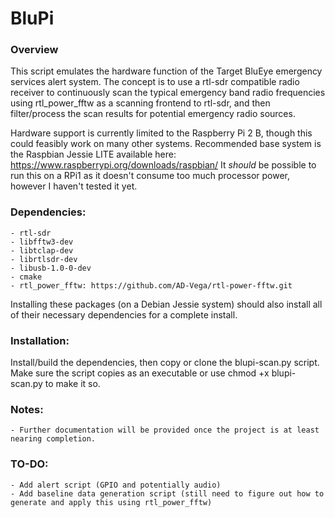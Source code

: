 # BluPi #

### Overview ###

This script emulates the hardware function of the Target BluEye emergency services alert system. The concept is to use a rtl-sdr compatible radio receiver to continuously scan the typical emergency band radio frequencies using rtl_power_fftw as a scanning frontend to rtl-sdr, and then filter/process the scan results for potential emergency radio sources.

Hardware support is currently limited to the Raspberry Pi 2 B, though this could feasibly work on many other systems. Recommended base system is the Raspbian Jessie LITE available here: https://www.raspberrypi.org/downloads/raspbian/ It *should* be possible to run this on a RPi1 as it doesn't consume too much processor power, however I haven't tested it yet.

### Dependencies: ###
	- rtl-sdr
	- libfftw3-dev
	- libtclap-dev
	- librtlsdr-dev
	- libusb-1.0-0-dev
	- cmake
	- rtl_power_fftw: https://github.com/AD-Vega/rtl-power-fftw.git
Installing these packages (on a Debian Jessie system) should also install all of their necessary dependencies for a complete install.

### Installation: ###
Install/build the dependencies, then copy or clone the blupi-scan.py script. Make sure the script copies as an executable or use chmod +x blupi-scan.py to make it so.

### Notes: ###
	- Further documentation will be provided once the project is at least nearing completion.

### TO-DO: ###
	- Add alert script (GPIO and potentially audio)
	- Add baseline data generation script (still need to figure out how to generate and apply this using rtl_power_fftw)
